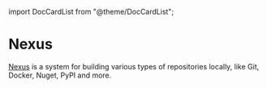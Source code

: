import DocCardList from "@theme/DocCardList";

# Nexus
[Nexus](https://www.sonatype.com/products/sonatype-nexus-repository) is a system for building various types of repositories locally, like Git, Docker, Nuget, PyPI and more.

